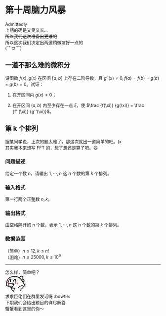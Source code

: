 # 第十周脑力风暴

Admittedly  
上期的确是又臭又长...  
~~所以我们这次准备出更难的~~  
所以这次我们决定出两道稍微友好一点的  
(˶˚ ᗨ ˚˶)

## 一道不那么难的微积分

设函数 $f(x),g(x)$ 在区间 $[a,b]$ 上存在二阶导数，且 $g''(x)\neq 0,f(a)=f(b)=g(a)=g(b)=0$。试证：  

1. 在开区间内 $g(x) \neq 0$；

2. 在开区间 $(a,b)$ 内至少存在一点 $\xi$，使 $\frac {f(\xi)} {g(\xi)} = \frac {f''(\xi)} {g''(\xi)}$。

## 第 k 个排列

据某同学说，上次的题太难了，那这次就出一道简单的吧。(x  
其实我本来想写 FFT 的，想了想还是算了吧。:laughing:

### 问题描述

给定一个数 $n$，请输出 $1, \cdots, n$ 这 $n$ 个数的第 $k$ 个排列。

### 输入格式

第一行两个正整数 $n,k$。

### 输出格式

由空格隔开的 $n$ 个数，表示 $1, \cdots, n$ 这 $n$ 个数的第 $k$ 个排列。

### 数据范围

（简单）$n \le 12, k \le n!$  
（困难）$n \le 25000, k \le 10^9$

------------------------------

怎么样，简单吧？  
![Happy](Images/I1.jpg)  
求求巨佬们在群里发话呀 :bowtie:  
下期我们会给出题目的详尽解答  
蟹蟹看到这里的你～
